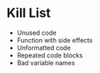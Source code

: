 Kill List
=========
* Unused code 
* Function with side effects
* Unformatted code
* Repeated code blocks
* Bad variable names
